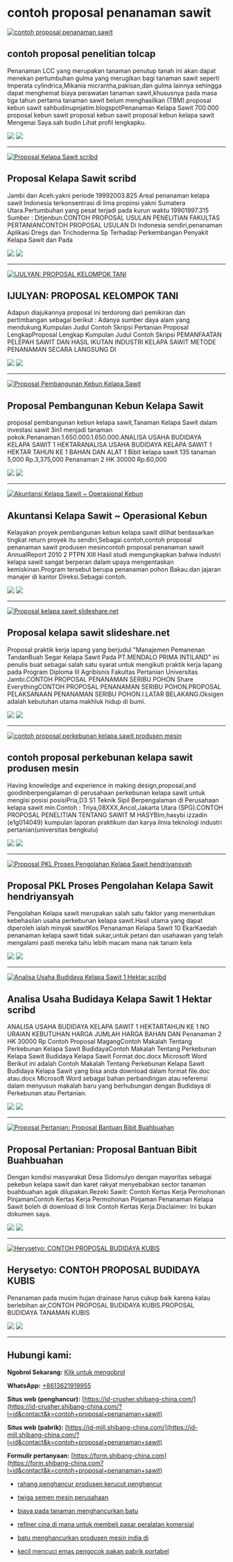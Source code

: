 # contoh proposal penanaman sawit

<a href="https://swt.shibang-china.com/?l=id&img&k=contoh+proposal+penanaman+sawit" target="_blank">![contoh proposal penanaman sawit](http://static.shibang-china.com/all-800x300/954.jpg)</a>

## contoh proposal penelitian tolcap
Penanaman LCC yang merupakan tanaman penutup tanah ini akan dapat menekan pertumbuhan gulma yang merugikan bagi tanaman sawit seperti Imperata cylindrica,Mikania micrantha,pakisan,dan gulma lainnya sehingga dapat menghemat biaya perawatan tanaman sawit,khususnya pada masa tiga tahun pertama tanaman sawit belum menghasilkan (TBM).proposal kebun sawit sahbudinupnjatim.blogspotPenanaman Kelapa Sawit 700.000 proposal kebun sawit proposal kebun sawit proposal kebun kelapa sawit Mengenai Saya.sah budin Lihat profil lengkapku.


<a href="https://whatsapp.shibangsoft.com/WhatsApp.php" target="_blank" title="WhatsApp">![](http://static.shibang-china.com/icon/whatsapp.png)</a> <a href="https://swt.shibang-china.com/?l=id&icon&k=contoh+proposal+penanaman+sawit" target="_blank">![](http://static.shibang-china.com/icon/chat-id.png)</a>

---

<a href="https://swt.shibang-china.com/?l=id&img&k=contoh+proposal+penanaman+sawit" target="_blank">![Proposal Kelapa Sawit scribd](http://static.shibang-china.com/all-800x300/651.jpg)</a>

## Proposal Kelapa Sawit scribd
Jambi dan Aceh.yakni periode 19992003.825 Areal penanaman kelapa sawit Indonesia terkonsentrasi di lima propinsi yakni Sumatera Utara.Pertumbuhan yang pesat terjadi pada kurun waktu 19901997.315 Sumber : Ditjenbun.CONTOH PROPOSAL USULAN PENELITIAN FAKULTAS PERTANIANCONTOH PROPOSAL USULAN Di Indonesia sendiri,penanaman Aplikasi Dregs dan Trichoderma Sp Terhadap Perkembangan Penyakit Kelapa Sawit dan Pada


<a href="https://whatsapp.shibangsoft.com/WhatsApp.php" target="_blank" title="WhatsApp">![](http://static.shibang-china.com/icon/whatsapp.png)</a> <a href="https://swt.shibang-china.com/?l=id&icon&k=contoh+proposal+penanaman+sawit" target="_blank">![](http://static.shibang-china.com/icon/chat-id.png)</a>

---

<a href="https://swt.shibang-china.com/?l=id&img&k=contoh+proposal+penanaman+sawit" target="_blank">![IJULYAN: PROPOSAL KELOMPOK TANI](http://static.shibang-china.com/all-800x300/894.jpg)</a>

## IJULYAN: PROPOSAL KELOMPOK TANI
Adapun diajukannya proposal ini terdorong dari pemikiran dan pertimbangan sebagai berikut : Adanya sumber daya alam yang mendukung.Kumpulan Judul Contoh Skripsi Pertanian Proposal LengkapProposal Lengkap Kumpulan Judul Contoh Skripsi PEMANFAATAN PELEPAH SAWIT DAN HASIL IKUTAN INDUSTRI KELAPA SAWIT METODE PENANAMAN SECARA LANGSUNG DI


<a href="https://whatsapp.shibangsoft.com/WhatsApp.php" target="_blank" title="WhatsApp">![](http://static.shibang-china.com/icon/whatsapp.png)</a> <a href="https://swt.shibang-china.com/?l=id&icon&k=contoh+proposal+penanaman+sawit" target="_blank">![](http://static.shibang-china.com/icon/chat-id.png)</a>

---

<a href="https://swt.shibang-china.com/?l=id&img&k=contoh+proposal+penanaman+sawit" target="_blank">![Proposal Pembangunan Kebun Kelapa Sawit](http://static.shibang-china.com/all-800x300/652.jpg)</a>

## Proposal Pembangunan Kebun Kelapa Sawit
proposal pembangunan kebun kelapa sawit,Tanaman Kelapa Sawit dalam investasi sawit 3in1 menjadi tanaman pokok.Penanaman.1.650.000.1.650.000.ANALISA USAHA BUDIDAYA KELAPA SAWIT 1 HEKTARANALISA USAHA BUDIDAYA KELAPA SAWIT 1 HEKTAR TAHUN KE 1 BAHAN DAN ALAT 1 Bibit kelapa sawit 135 tanaman 5,000 Rp.3,375,000 Penanaman 2 HK 30000 Rp.60,000


<a href="https://whatsapp.shibangsoft.com/WhatsApp.php" target="_blank" title="WhatsApp">![](http://static.shibang-china.com/icon/whatsapp.png)</a> <a href="https://swt.shibang-china.com/?l=id&icon&k=contoh+proposal+penanaman+sawit" target="_blank">![](http://static.shibang-china.com/icon/chat-id.png)</a>

---

<a href="https://swt.shibang-china.com/?l=id&img&k=contoh+proposal+penanaman+sawit" target="_blank">![Akuntansi Kelapa Sawit ~ Operasional Kebun](http://static.shibang-china.com/all-800x300/1450.jpg)</a>

## Akuntansi Kelapa Sawit ~ Operasional Kebun
Kelayakan proyek pembangunan kebun kelapa sawit dilihat berdasarkan tingkat return proyek itu sendiri,Sebagai contoh,contoh proposal penanaman sawit produsen mesincontoh proposal penanaman sawit AnnualReport 2010 2 PTPN XIII Hasil studi mengungkapkan bahwa industri kelapa sawit sangat berperan dalam upaya mengentaskan kemiskinan.Program tersebut berupa penanaman pohon Bakau.dan jajaran manajer di kantor Direksi.Sebagai contoh.


<a href="https://whatsapp.shibangsoft.com/WhatsApp.php" target="_blank" title="WhatsApp">![](http://static.shibang-china.com/icon/whatsapp.png)</a> <a href="https://swt.shibang-china.com/?l=id&icon&k=contoh+proposal+penanaman+sawit" target="_blank">![](http://static.shibang-china.com/icon/chat-id.png)</a>

---

<a href="https://swt.shibang-china.com/?l=id&img&k=contoh+proposal+penanaman+sawit" target="_blank">![Proposal kelapa sawit slideshare.net](http://static.shibang-china.com/all-800x300/925.jpg)</a>

## Proposal kelapa sawit slideshare.net
Proposal praktik kerja lapang yang berjudul "Manajemen Pemanenan TandanBuah Segar Kelapa Sawit Pada PT.MENDALO PRIMA INTILAND" ini penulis buat sebagai salah satu syarat untuk mengikuti praktik kerja lapang pada Program Diploma III Agribisnis Fakultas Pertanian Universitas Jambi.CONTOH PROPOSAL PENANAMAN SERIBU POHON Share EverythingCONTOH PROPOSAL PENANAMAN SERIBU POHON.PROPOSAL PELAKSANAAN PENANAMAN SERIBU POHON.I.LATAR BELAKANG.Oksigen adalah kebutuhan utama makhluk hidup di bumi.


<a href="https://whatsapp.shibangsoft.com/WhatsApp.php" target="_blank" title="WhatsApp">![](http://static.shibang-china.com/icon/whatsapp.png)</a> <a href="https://swt.shibang-china.com/?l=id&icon&k=contoh+proposal+penanaman+sawit" target="_blank">![](http://static.shibang-china.com/icon/chat-id.png)</a>

---

<a href="https://swt.shibang-china.com/?l=id&img&k=contoh+proposal+penanaman+sawit" target="_blank">![contoh proposal perkebunan kelapa sawit produsen mesin](http://static.shibang-china.com/all-800x300/96.jpg)</a>

## contoh proposal perkebunan kelapa sawit produsen mesin
Having knowledge and experience in making design,proposal,and goodinberpengalaman di perusahaan perkebunan kelapa sawit untuk mengisi posisi posisiPria,D3 S1 Teknik Sipil Berpengalaman di Perusahaan kelapa sawit min.Contoh : Triya,08XXX,Ancol,Jakarta Utara (SPG).CONTOH PROPOSAL PENELITIAN TENTANG SAWIT M HASYBIm,hasybi izzadin (e1g014049) kumpulan laporan praktikum dan karya ilmia teknologi industri pertanian(universitas bengkulu)


<a href="https://whatsapp.shibangsoft.com/WhatsApp.php" target="_blank" title="WhatsApp">![](http://static.shibang-china.com/icon/whatsapp.png)</a> <a href="https://swt.shibang-china.com/?l=id&icon&k=contoh+proposal+penanaman+sawit" target="_blank">![](http://static.shibang-china.com/icon/chat-id.png)</a>

---

<a href="https://swt.shibang-china.com/?l=id&img&k=contoh+proposal+penanaman+sawit" target="_blank">![Proposal PKL Proses Pengolahan Kelapa Sawit hendriyansyah](http://static.shibang-china.com/all-800x300/333.jpg)</a>

## Proposal PKL Proses Pengolahan Kelapa Sawit hendriyansyah
Pengolahan Kelapa sawit merupakan salah satu faktor yang menentukan kebehasilan usaha perkebunan kelapa sawit.Hasil utama yang dapat diperoleh ialah minyak sawitKos Penanaman Kelapa Sawit 10 EkarKaedah penanaman kelapa sawit tidak sukar,untuk petani dan usahawan yang telah mengalami pasti mereka tahu lebih macam mana nak tanam kela


<a href="https://whatsapp.shibangsoft.com/WhatsApp.php" target="_blank" title="WhatsApp">![](http://static.shibang-china.com/icon/whatsapp.png)</a> <a href="https://swt.shibang-china.com/?l=id&icon&k=contoh+proposal+penanaman+sawit" target="_blank">![](http://static.shibang-china.com/icon/chat-id.png)</a>

---

<a href="https://swt.shibang-china.com/?l=id&img&k=contoh+proposal+penanaman+sawit" target="_blank">![Analisa Usaha Budidaya Kelapa Sawit 1 Hektar scribd](http://static.shibang-china.com/all-800x300/747.jpg)</a>

## Analisa Usaha Budidaya Kelapa Sawit 1 Hektar scribd
ANALISA USAHA BUDIDAYA KELAPA SAWIT 1 HEKTARTAHUN KE 1 NO URAIAN KEBUTUHAN HARGA JUMLAH HARGA BAHAN DAN Penanaman 2 HK 30000 Rp Contoh Proposal MagangContoh Makalah Tentang Perkebunan Kelapa Sawit BudidayaContoh Makalah Tentang Perkebunan Kelapa Sawit Budidaya Kelapa Sawit Format.doc.docx Microsoft Word Berikut ini adalah Contoh Makalah Tentang Perkebunan Kelapa Sawit Budidaya Kelapa Sawit yang bisa anda download dalam format file.doc atau.docx Microsoft Word sebagai bahan perbandingan atau referensi dalam menyusun makalah baru yang berhubungan dengan Budidaya di Perkebunan atau Pertanian.


<a href="https://whatsapp.shibangsoft.com/WhatsApp.php" target="_blank" title="WhatsApp">![](http://static.shibang-china.com/icon/whatsapp.png)</a> <a href="https://swt.shibang-china.com/?l=id&icon&k=contoh+proposal+penanaman+sawit" target="_blank">![](http://static.shibang-china.com/icon/chat-id.png)</a>

---

<a href="https://swt.shibang-china.com/?l=id&img&k=contoh+proposal+penanaman+sawit" target="_blank">![Proposal Pertanian: Proposal Bantuan Bibit Buahbuahan](http://static.shibang-china.com/all-800x300/618.jpg)</a>

## Proposal Pertanian: Proposal Bantuan Bibit Buahbuahan
Dengan kondisi masyarakat Desa Sidomulyo dengan mayoritas sebagai pekebun kelapa sawit dan karet rakyat menyebabkan sector tanaman buahbuahan agak dilupakan.Rezeki Sawit: Contoh Kertas Kerja Permohonan PinjamanContoh Kertas Kerja Permohonan Pinjaman Penanaman Kelapa Sawit boleh di download di link Contoh Kertas Kerja.Disclaimer: Ini bukan dokumen saya.


<a href="https://whatsapp.shibangsoft.com/WhatsApp.php" target="_blank" title="WhatsApp">![](http://static.shibang-china.com/icon/whatsapp.png)</a> <a href="https://swt.shibang-china.com/?l=id&icon&k=contoh+proposal+penanaman+sawit" target="_blank">![](http://static.shibang-china.com/icon/chat-id.png)</a>

---

<a href="https://swt.shibang-china.com/?l=id&img&k=contoh+proposal+penanaman+sawit" target="_blank">![Herysetyo: CONTOH PROPOSAL BUDIDAYA KUBIS](http://static.shibang-china.com/all-800x300/871.jpg)</a>

## Herysetyo: CONTOH PROPOSAL BUDIDAYA KUBIS
Penanaman pada musim hujan drainase harus cukup baik karena kalau berlebihan air,CONTOH PROPOSAL BUDIDAYA KUBIS.PROPOSAL BUDIDAYA TANAMAN KUBIS

<a href="https://whatsapp.shibangsoft.com/WhatsApp.php" target="_blank" title="WhatsApp">![](http://static.shibang-china.com/icon/whatsapp.png)</a> <a href="https://swt.shibang-china.com/?l=id&icon&k=contoh+proposal+penanaman+sawit" target="_blank">![](http://static.shibang-china.com/icon/chat-id.png)</a>

---
## Hubungi kami:

**Ngobrol Sekarang:** [Klik untuk mengobrol](https://swt.shibang-china.com?l=id&contact&k=contoh+proposal+penanaman+sawit)

**WhatsApp:**  [+8613621919955](https://whatsapp.shibangsoft.com/WhatsApp.php)

**Situs web (penghancur):** [https://id-crusher.shibang-china.com/](https://id-crusher.shibang-china.com/?l=id&contact&k=contoh+proposal+penanaman+sawit)

**Situs web (pabrik):** [https://id-mill.shibang-china.com/](https://id-mill.shibang-china.com/?l=id&contact&k=contoh+proposal+penanaman+sawit)

**Formulir pertanyaan:** [https://form.shibang-china.com](https://form.shibang-china.com?l=id&contact&k=contoh+proposal+penanaman+sawit)

* [rahang penghancur produsen kerucut penghancur](../32/rahang%20penghancur%20produsen%20kerucut%20penghancur.md)

* [twiga semen mesin perusahaan](../37/twiga%20semen%20mesin%20perusahaan.md)

* [biaya pada tanaman menghancurkan batu](../33/biaya%20pada%20tanaman%20menghancurkan%20batu.md)

* [refiner cina di mana untuk membeli pasar peralatan komersial](../32/refiner%20cina%20di%20mana%20untuk%20membeli%20pasar%20peralatan%20komersial.md)

* [batu menghancurkan produsen mesin india di](../33/batu%20menghancurkan%20produsen%20mesin%20india%20di.md)

* [kecil mencuci emas pengocok pakan pabrik portabel](../40/kecil%20mencuci%20emas%20pengocok%20pakan%20pabrik%20portabel.md)